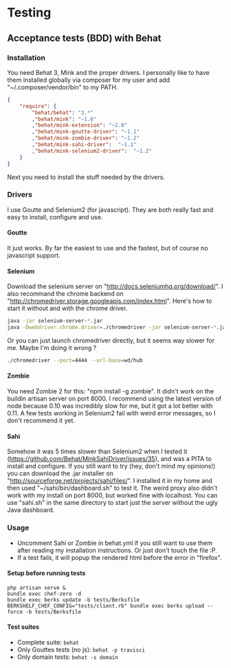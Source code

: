 Testing
=======

Acceptance tests (BDD) with Behat
---------------------------------

### Installation

You need Behat 3, Mink and the proper drivers. I personally like to have them installed globally via composer for my user and add "~/.composer/vendor/bin" to my PATH.

```json
{
    "require": {
        "behat/behat": "3.*"
        ,"behat/mink": "~1.6"
        ,"behat/mink-extension": "~2.0"
        ,"behat/mink-goutte-driver": "~1.1"
        ,"behat/mink-zombie-driver": "~1.2"
        ,"behat/mink-sahi-driver":  "~1.1"
        ,"behat/mink-selenium2-driver":  "~1.2"
    }
}
```

Next you need to install the stuff needed by the drivers.


### Drivers

I use Goutte and Selenium2 (for javascript). They are both really fast and easy to install, configure and use.

#### Goutte

It just works. By far the easiest to use and the fastest, but of course no javascript support.

#### Selenium

Download the selenium server on "http://docs.seleniumhq.org/download/". I also recommand the chrome backend on "http://chromedriver.storage.googleapis.com/index.html". Here's how to start it without and with the chrome driver.

```sh
java -jar selenium-server-*.jar
java -Dwebdriver.chrome.driver=./chromedriver -jar selenium-server-*.jar
```

Or you can just launch chromedriver directly, but it seems way slower for me. Maybe I'm doing it wrong ?

```sh
./chromedriver --port=4444 --url-base=wd/hub
```

#### Zombie

You need Zombie 2 for this: "npm install -g zombie". It didn't work on the buildin artisan server on port 8000.
I recommend using the latest version of node because 0.10 was incredibly slow for me, but it got a lot better with 0.11.
A few tests working in Selenium2 fail with weird error messages, so I don't recommend it yet.

#### Sahi

Somehow it was 5 times slower than Selenium2 when I tested it (https://github.com/Behat/MinkSahiDriver/issues/35), and was a PITA to install and configure. If you still want to try (hey, don't mind my opinions!) you can download the .jar installer on "http://sourceforge.net/projects/sahi/files/". I installed it in my home and then used "~/sahi/bin/dashboard.sh" to test it. The weird proxy also didn't work with my install on port 8000, but worked fine with localhost. You can use "sahi.sh" in the same directory to start just the server without the ugly Java dashboard.

### Usage

 * Uncomment Sahi or Zombie in behat.yml if you still want to use them after reading my installation instructions. Or just don't touch the file :P.
 * If a test fails, it will popup the rendered html before the error in "firefox".

#### Setup before running tests

```
php artisan serve &
bundle exec chef-zero -d
bundle exec berks update -b tests/Berksfile
BERKSHELF_CHEF_CONFIG="tests/client.rb" bundle exec berks upload --force -b tests/Berksfile
```

#### Test suites

 * Complete suite: `behat`
 * Only Gouttes tests (no js): `behat -p travisci`
 * Only domain tests: `behat -s domain`
